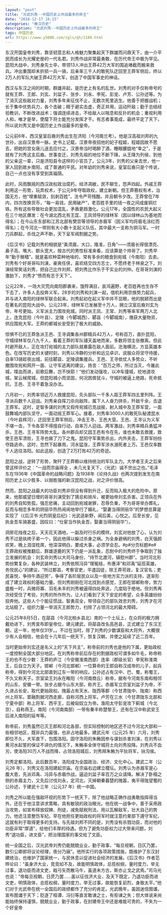 ```yaml
---
layout: "post"
title: "光武刘秀--中国历史上作战最多的帝王"
date: "2018-12-17 16:15"
categories: "秦汉历史"
description: "光武刘秀--中国历史上作战最多的帝王"
tags: 中国历史
url: https://www.y5000.com/zgls/qh/1189.html
---
```






东汉开国皇帝刘秀，靠坚韧意志和人格魅力聚集起天下群雄而问鼎天下，由一介平民而成长为光耀史册的一代名君。刘秀作战非常最勇敢，在历代帝王中极为罕见。昆阳大战中，刘秀身先士卒，带领13人冲出王莽42万大军的围追堵截而搬来救兵。冲出重围却未折损一兵一骑，后亲率三千人的敢死队迂回至王莽军侧后，终以2万人的军队大破王莽42万大军，创造了中国军事史的神话。

西汉与东汉之间的时期，群雄并起，是历史上有名的乱世。刘秀的对手仅称帝号的就有王莽、王郎、刘玄、刘盆子、张步、刘永、李宪、彭宠、卢芳、公孙述等。为了消灭这些敌对力量，刘秀多年来征伐不止，无数次死里逃生。他善于把握战机；长于集中优势兵力，各个击破；精于避实击虚，奇正并用，运动歼敌；勤于总结经验教训，不断改进战术；强调连续进击，不给敌人以喘息和反扑的机会；重视利用人和，唯才是举，使麾下将士能充分发挥才干。有志者事竟成，最终平定了天下，所以说刘秀又是中国历史上作战最多的皇帝。

公元前6年，西汉皇室后裔刘秀出生在济阳（今河南兰考）。他是汉高祖刘邦的九世孙，出自汉景帝一脉。史书上记载，汉景帝夜招他的妃子程姬，程姬因故不愿去，把她的宫女唐儿送去应付之，汉景帝当时喝醉了酒，睡眼朦胧地“幸之”，于是就有了刘秀这支后裔。世事变迁，刘秀先祖的地位不断下降，从王降为列侯，到他的父亲这一辈，只是济阳县令这样的小官员了。公元3年，刘秀的父亲去世，他一家人回到故乡南阳，成了普通的平民。对年幼的刘秀来说，皇室后裔只是个传说，自己一点也没有享受到其福荫。

此时，风雨飘摇的西汉政权政治腐朽，经济凋敝，民不聊生，怨声四起。外戚王莽利用这一形势，玩弄权术，于公元9年夺取政权，建立新朝。但王莽篡权有术，治国无方，他“增重赋敛，刻剥百姓”，法令严苛残酷，并且朝令夕改。王莽曾在7年内，四次改换货币，“每一易钱，民用破产”，老百姓手里的钱一夜之间成废铜烂铁。所有这些导致社会更加混乱，矛盾更趋激化。公元17年，全国性的农民大起义在三个地区爆发：在今湖北西北有王匡、王凤领导的绿林军（因以绿林山为基地而得名）；在今山东东部和江苏北部有樊崇等领导的赤眉军（因义军均将眉毛涂红而得名）；在今河北一带则有大小数十支起义队伍，其中最大一支称为铜马军。一时刀兵群起，杀伐之声不断，天下呈军阀割据之势。

《后汉书》记载刘秀的相貌是“美须眉，大口，隆准，日角”——须眉长得很漂亮、鼻子高、嘴大、额头宽大，按古代的男性标准来看，应该算是个帅哥了。刘秀早年“勤于稼穑”，就是喜欢种菜种地啥的，常有多余的粮食到宛城（今南阳）去卖。刘秀有个好哥哥叫刘演，豪爽任侠，喜欢结交四方志士，不愿终老于林泉之下。刘演经常笑话刘秀，把自己比作刘邦，把刘秀比作乐于干实业的刘仲。在哥哥刘演的激励下，刘秀才“愤而有志于天下”。

公元22年，一场大灾荒向南阳郡袭来，饿殍满目，哀鸿遍野，老百姓再也生存不下去了，许多人去投奔义军。28岁的刘秀和刘演一起，借机利用宗族势力起兵，并与进入南阳的绿林军联合起来。刘秀起初在起义军中并不显眼，他的脱颖而出是在著名的昆阳大战中。公元23年，绿林军已发展至十万人，拥立汉室后裔刘玄为帝，年号更始。义军派主力围攻宛城，同时派王凤、王常、刘秀等率军两万人北上，连克昆阳（今叶县）、定陵（今郾城西）、郾县（今郾城南），缴获大量物资，供应围宛大军。王莽的都城长安受到了极大的威胁。

惊惧不已的王莽急派王邑、王寻调集各州郡精兵42万人，号称百万，直扑昆阳，守城绿林军仅八九千人，看着王莽的军队铺天盖地而来，多数将领主张撤离。但此时避开敌人，正在攻打宛城的主力部队就暴露在敌人面前。沧海横流，方显英雄本色。在改写历史的关键时刻，刘秀以冷静的分析和远见卓识，说服众将坚守待援，自率13骑趁夜出城，前往郾县、定陵调集援兵。王邑、王寻依仗人多势众，不听撤围攻宛和网开一面、让守军逃离的建议，扬言：“百万之师，所过当灭，今屠此城，喋血而进，前歌后舞，岂不快耶！”他们发动强攻，以冲车撞城，挖地道攻城，架云梯爬城，但昆阳城小而坚固，何况困兽犹斗，守城的被逼上绝路，死命抵抗，王邑、王寻干着急没办法。

六月初一，刘秀率领近万人救援昆阳，先头部队一千多人距王莽军四五里列阵。王寻派兵数千人迎战。刘秀亲自挥刀杀向敌阵，属下人人奋力拼杀，歼敌千余，击退王莽军。这时，足智多谋的刘秀又假传宛城已克战报，射入城中及王莽军营，一面鼓舞城内部队坚守，一面动摇王莽军心。接着，刘秀率3000人的敢死队秘渡昆水（今叶县辉河），迂回至王莽军侧后，冲击王寻、王邑大营。王邑、王寻认为义军不堪一击，下令各营不得擅自行动，自率万人迎战。两军激战，刘秀率精兵勇猛冲杀，王邑、王寻军阵势大乱。各州郡兵却又因王邑有令在先，谁也未敢去救援，致使王邑军溃败，王寻也做了刀下之鬼。昆阳守军乘势杀出，内外夹击，王莽军纷纷夺路逃命。这时，忽然下起暴雨，河水猛涨，王莽军涉水溺死者上万。王邑仅率数千人逃往洛阳。如此这般，创造了2万打败42万的奇迹。

昆阳之战，逆转了形势，聚歼了王莽赖以维持统治的军队主力。大学者王夫之后来曾这样评价之：“一战而宗庙得全
，未几光复天下，（光武）诚不世出之也。”毛泽东在1936年《中国革命的战略问题》及1938年《论持久战》也两次提到发生在南阳历史上以少胜多、以弱胜强的新汉昆阳之战，对之评价很高。

然而，昆阳之战最大的功臣刘秀非但没有得到升迁，反而陷入极大的危险中。原来，他那威望日增的哥哥刘演受到了猜忌和排斥，被更始帝刘玄杀害。正领兵在外的刘秀自知势孤，强忍悲痛，主动回到宛城谢罪，忍辱负重，不为哥哥举办葬礼，反而与相恋多年的阴丽华热热闹闹地举行了婚礼，“娶妻当得阴丽华”的梦想总算是实现了（《后汉书·光烈阴皇后纪》：光武适新野，闻后美，心悦之。后至长安，见执金吾车骑甚盛，因叹曰：“仕宦当作执金吾，娶妻当得阴丽华”）。

洞房花烛夜之后，天天花天酒地，一副及时行乐的模样。刘玄对他放了心，认为刘秀不过是纨绔子弟一个，因此他得以躲过杀身之祸。为全身避祸的刘秀，白天强颜欢笑，晚上泪湿枕席，他深深明白，要成大事，必须学会忍。#p#分页标题#e#  
王莽政权被推翻后，群雄逐鹿的天下仍是一派乱象，忍耐中的刘秀终于争取到了独立发展的机会：刘玄命刘秀以大司马身份，“持节北渡河，镇慰州郡”。当时河北形势纷繁复杂，各种武装林立，刘秀依照冯异“理冤结，布惠泽”和邓禹“延揽英雄，务悦民心”的建议，“所过郡县，考察官吏，平遣囚徒，除王莽苛政，复汉官名；吏民喜悦，争持牛酒迎劳”，争得了各阶层民众以及一些地方实力派的支持，逐渐形成了建立政权的基础力量。但刘秀刚刚在河北找到点感觉，王郎在邯郸称帝，势力盛极一时，兵微将寡、羽毛未丰的刘秀被逼得四处奔逃，几度陷于绝地。但刘秀再次经受住了考验，刘秀的所作所为，让人们看到了天下安定的希望，众多英雄纷纷投奔他。这些人个个能征惯战，智勇双全，带领自己的部队效忠刘秀，刘秀才在河北站稳了。组织力量一举消灭王郎势力，扫除了占领河北的最大障碍。

公元25年8月5日，在鄗县（今河北柏乡县北）南的一个土坛上，在众将的极力拥戴劝进下，刘秀宣布即皇帝位，建元建武，将鄗县改名高邑县，正式建立了东汉王朝，这一年，他年仅31岁。。不过在当时，除了刘秀的少数谋臣和大将外，大概很少有人会相信，他会在十几年后一统天下，恢复汉朝，并使之延续了近二百年。

当时更始帝刘玄还是名义上的“天下共主”，称帝前的刘秀也是他的下属，更始政权一度控制全国大部分地区。在刘秀称帝前后存在的割据政权可谓多如牛毛，称帝称王的也不在少数：王莽的庐江（今安徽淮南西部）连率（郡级长官）李宪称淮南王，后自立为天子。邯郸（今河北邯郸）一位算命的王郎自称汉成帝的儿子，起兵称帝，得到今河北北部直到辽东一带的响应。公孙述占有汉中、巴、蜀，称蜀王，不久又称天子。宗室梁王刘永在睢阳（今河南商丘）称帝，据有今河南东南和相邻的山东、安徽一带。张步占据今山东大部，称齐王。赤眉军立宗室刘盆子为帝，不久进占长安，取代更始政权。隗嚣占有天水、陇西等郡（今甘肃陇中、陇南）称西州上将军。窦融割据河西走廊，自称河西上将军。卢芳在三水（今甘肃陇东北部和宁夏中部）称上将军、西平王，后被匈奴立为帝。渔阳太守彭宠攻下蓟城（今北京），自称燕王。南阳（今河南南部）一带有秦丰称楚黎王，还有在汉中称武安王后进入南阳的延岑等。

称帝前，刘秀虽然已灭王郎和河北各部，但实际控制的地区还不过今河北大部和一些相邻地区，既非兵力最强，也非占地最多。建武元年（公元25
年）六月，刘秀即位不久，大军直下，包围洛阳。固守洛阳的朱鲔因参与谋划杀害刘演，在刘秀以黄河水起誓的保证不讲仇的情况下，朱鲔率全体守城将土向刘秀投降。刘秀兵不血刃，使洛阳30万人不战而降，占领洛阳城后，刘秀拜朱鲔为平狄将军，扶沟侯。

刘秀定都洛阳。此后数百年，洛阳成为全国政治、经济、文化中心。建武二年（公元26
年），刘秀又在洛阳建起宗庙。在宗庙右边建立稷坛。刘秀认为赤眉军是心腹大患，先派邓禹、冯异与赤眉作战，逼迫刘盆子率百万之众请降。解决了卧榻之侧的赤眉主力，又先后讨伐刘永，定河北，灭掉朝秦暮楚的隗嚣，夷平得陇望蜀的公孙述，于建武十三年（公元37
年）统一中国。

刘秀之所以能在强敌环视的形势下一统天下，除了他战略正确作战勇敢指挥得当外，还在于他注意讲求策略，具有敏锐的政治眼光。他在统一战争中，善于采用政治攻势，如宣布释放奴婢、刑徒，减免赋税刑法，用以瓦解敌军，壮大自己的势力。他还注意整饬军纪。早在他担任更始政权的将军时就注意约束部下遵守军纪，这就有利于取得更多的支持。与先祖刘邦不同的是，刘秀没有杀戮功臣，而对他的功臣非常“厚道”，给他们丰厚的待遇。但为了避免功臣权力过大带来问题，刘秀“退功臣，进文臣”，把治理国家的事交给了文臣。

统一全国之后，汉光武帝刘秀仍能兢兢业业，勤于政事，“每旦视朝，日仄乃罢，数引公卿郎将议论经理，夜分乃寐”。他所实行的各项政策措施，既维护了东汉封建统治，也维护了国家统一，与民休息以促进社会经济的发展。《后汉书》作者范晔论曰：“虽身济大业，竞竞如不及，故能明慎政体，总揽权纲，量时度力，举无过事，退功臣而进文吏，戢弓矢而散马牛，虽道未方古，斯亦止戈之武焉。”司马光也说：“帝每旦视朝，日昃乃罢……虽以征伐济大业，及天下既定，乃退功臣而进文吏，明慎政体，总揽权纲，量时度力，举无过事，故能恢复前烈，身致太平。”他们对于光武帝在统一全国后的政绩都作了充分的肯定。光武晚年，虽因迷信图谶，宣布图谶于天下；贬逐了桓谭、冯衍等直言敢谏之士，有拒谏之失；但大体说来尚能始终保持谨慎，兢兢业业，勤于政事，在封建帝王中还是难能可贵的，不失为一个好皇帝
